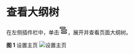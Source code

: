 # 查看大纲树

在左侧插件栏中，单击![大纲树插件图标](./imgs/icon-tree.png)，展开并查看页面大纲树。

   **图 1**  设置主页
   ![设置主页](not-found/setIndex-20.png)


